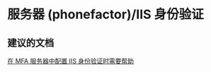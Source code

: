 <properties
    pageTitle="server (phonefactor)/iis authentication"
    description="服务器 (phonefactor)/IIS 身份验证"
    service="microsoft.multifactorauthentication"
    resource=""
    authors="aashu"
    displayOrder=""
    selfHelpType="generic"
    supportTopicIds="32336319"
    resourceTags=""
    productPesIds="14947"
    cloudEnvironments="public"
/>


# 服务器 (phonefactor)/IIS 身份验证


## **建议的文档**
[在 MFA 服务器中配置 IIS 身份验证时需要帮助](https://azure.microsoft.com/documentation/articles/multi-factor-authentication-get-started-server-iis/)



<!--HONumber=Jul16_HO4-->


